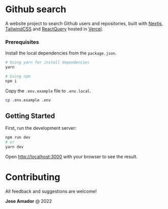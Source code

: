 # Github search
A website project to search Github users and repositories, built with [Nextjs](https://nextjs.org/), [TailwindCSS](https://tailwindcss.com/) and [ReactQuery](https://react-query.tanstack.com/) hosted in [Vercel](https://vercel.com).

### Prerequisites
Install the local dependencies from the `package.json`.

```sh
# Using yarn for install dependencies
yarn

# Using npm
npm i
```

Copy the `.env.example` file to `.env.local`.

```sh
cp .env.example .env
```

## Getting Started

First, run the development server:

```bash
npm run dev
# or
yarn dev
```

Open [http://localhost:3000](http://localhost:3000) with your browser to see the result.

# Contributing
All feedback and suggestions are welcome!

**Jose Amador** @ 2022